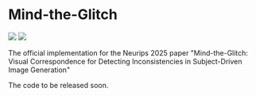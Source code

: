 # Mind-the-Glitch
<a href='https://abdo-eldesokey.github.io/mind-the-glitch/'><img src='https://img.shields.io/badge/Project-Page-Green'></a>
<a href='https://arxiv.org/abs/2408.14819'><img src='https://img.shields.io/badge/ArXiv-2408.14819-red'></a> 

The official implementation for the Neurips 2025 paper "Mind-the-Glitch: Visual Correspondence for Detecting Inconsistencies  in Subject-Driven Image Generation"


The code to be released soon.